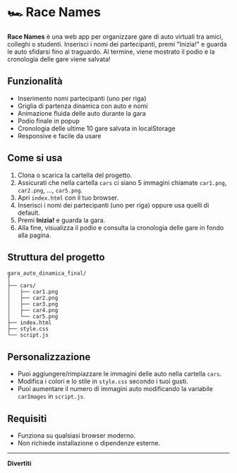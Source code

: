 # 🏎️ Race Names

**Race Names** è una web app per organizzare gare di auto virtuali tra amici, colleghi o studenti. Inserisci i nomi dei partecipanti, premi "Inizia!" e guarda le auto sfidarsi fino al traguardo. Al termine, viene mostrato il podio e la cronologia delle gare viene salvata!

## Funzionalità

- Inserimento nomi partecipanti (uno per riga)
- Griglia di partenza dinamica con auto e nomi
- Animazione fluida delle auto durante la gara
- Podio finale in popup
- Cronologia delle ultime 10 gare salvata in localStorage
- Responsive e facile da usare

## Come si usa

1. Clona o scarica la cartella del progetto.
2. Assicurati che nella cartella `cars` ci siano 5 immagini chiamate `car1.png`, `car2.png`, ..., `car5.png`.
3. Apri `index.html` con il tuo browser.
4. Inserisci i nomi dei partecipanti (uno per riga) oppure usa quelli di default.
5. Premi **Inizia!** e guarda la gara.
6. Alla fine, visualizza il podio e consulta la cronologia delle gare in fondo alla pagina.

## Struttura del progetto

```
gara_auto_dinamica_final/
│
├── cars/
│   ├── car1.png
│   ├── car2.png
│   ├── car3.png
│   ├── car4.png
│   └── car5.png
├── index.html
├── style.css
└── script.js
```

## Personalizzazione

- Puoi aggiungere/rimpiazzare le immagini delle auto nella cartella `cars`.
- Modifica i colori e lo stile in `style.css` secondo i tuoi gusti.
- Puoi aumentare il numero di immagini auto modificando la variabile `carImages` in `script.js`.

## Requisiti

- Funziona su qualsiasi browser moderno.
- Non richiede installazione o dipendenze esterne.

---

**Divertiti**
